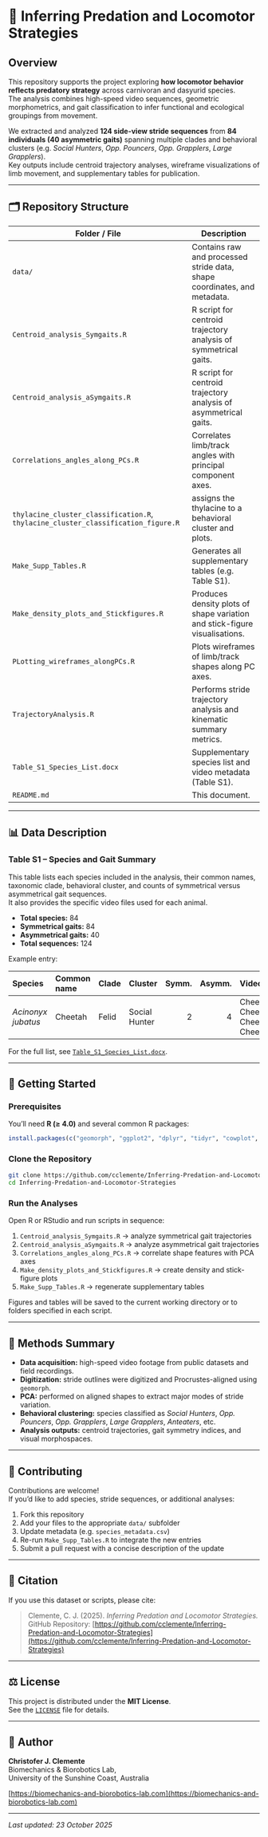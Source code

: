 # 🐾 Inferring Predation and Locomotor Strategies

## Overview  
This repository supports the project exploring **how locomotor behavior reflects predatory strategy** across carnivoran and dasyurid species.  
The analysis combines high-speed video sequences, geometric morphometrics, and gait classification to infer functional and ecological groupings from movement.

We extracted and analyzed **124 side-view stride sequences** from **84 individuals (40 asymmetric gaits)** spanning multiple clades and behavioral clusters (e.g. *Social Hunters*, *Opp. Pouncers*, *Opp. Grapplers*, *Large Grapplers*).  
Key outputs include centroid trajectory analyses, wireframe visualizations of limb movement, and supplementary tables for publication.

---

## 🗂 Repository Structure

| Folder / File | Description |
|----------------|-------------|
| `data/` | Contains raw and processed stride data, shape coordinates, and metadata. |
| `Centroid_analysis_Symgaits.R` | R script for centroid trajectory analysis of symmetrical gaits. |
| `Centroid_analysis_aSymgaits.R` | R script for centroid trajectory analysis of asymmetrical gaits. |
| `Correlations_angles_along_PCs.R` | Correlates limb/track angles with principal component axes. |
| `thylacine_cluster_classification.R`, `thylacine_cluster_classification_figure.R` | assigns the thylacine to a behavioral cluster and plots. |
| `Make_Supp_Tables.R` | Generates all supplementary tables (e.g. Table S1). |
| `Make_density_plots_and_Stickfigures.R` | Produces density plots of shape variation and stick-figure visualisations. |
| `PLotting_wireframes_alongPCs.R` | Plots wireframes of limb/track shapes along PC axes. |
| `TrajectoryAnalysis.R` | Performs stride trajectory analysis and kinematic summary metrics. |
| `Table_S1_Species_List.docx` | Supplementary species list and video metadata (Table S1). |
| `README.md` | This document. |

---

## 📊 Data Description

### Table S1 – Species and Gait Summary  
This table lists each species included in the analysis, their common names, taxonomic clade, behavioral cluster, and counts of symmetrical versus asymmetrical gait sequences.  
It also provides the specific video files used for each animal.  

- **Total species:** 84  
- **Symmetrical gaits:** 84  
- **Asymmetrical gaits:** 40  
- **Total sequences:** 124  

Example entry:

| Species | Common name | Clade | Cluster | Symm. | Asymm. | Videos |
|:---------|:-------------|:------|:---------|------:|------:|:--------|
| *Acinonyx jubatus* | Cheetah | Felid | Social Hunter | 2 | 4 | Cheetah2, Cheetah3, CheetahDog1, Cheetah1 |

For the full list, see [`Table_S1_Species_List.docx`](./Table_S1_Species_List.docx).

---

## 🧰 Getting Started

### Prerequisites  
You’ll need **R (≥ 4.0)** and several common R packages:  
```r
install.packages(c("geomorph", "ggplot2", "dplyr", "tidyr", "cowplot", "patchwork"))
```

### Clone the Repository  
```bash
git clone https://github.com/cclemente/Inferring-Predation-and-Locomotor-Strategies.git
cd Inferring-Predation-and-Locomotor-Strategies
```

### Run the Analyses  
Open R or RStudio and run scripts in sequence:  
1. `Centroid_analysis_Symgaits.R` → analyze symmetrical gait trajectories  
2. `Centroid_analysis_aSymgaits.R` → analyze asymmetrical gait trajectories  
3. `Correlations_angles_along_PCs.R` → correlate shape features with PCA axes  
4. `Make_density_plots_and_Stickfigures.R` → create density and stick-figure plots  
5. `Make_Supp_Tables.R` → regenerate supplementary tables  

Figures and tables will be saved to the current working directory or to folders specified in each script.

---

## 🧬 Methods Summary  
- **Data acquisition:** high-speed video footage from public datasets and field recordings.  
- **Digitization:** stride outlines were digitized and Procrustes-aligned using `geomorph`.  
- **PCA:** performed on aligned shapes to extract major modes of stride variation.  
- **Behavioral clustering:** species classified as *Social Hunters*, *Opp. Pouncers*, *Opp. Grapplers*, *Large Grapplers*, *Anteaters*, etc.  
- **Analysis outputs:** centroid trajectories, gait symmetry indices, and visual morphospaces.  

---

## 🤝 Contributing  
Contributions are welcome!  
If you’d like to add species, stride sequences, or additional analyses:

1. Fork this repository  
2. Add your files to the appropriate `data/` subfolder  
3. Update metadata (e.g. `species_metadata.csv`)  
4. Re-run `Make_Supp_Tables.R` to integrate the new entries  
5. Submit a pull request with a concise description of the update

---

## 📜 Citation  
If you use this dataset or scripts, please cite:

> Clemente, C. J. (2025). *Inferring Predation and Locomotor Strategies.*  
> GitHub Repository: [https://github.com/cclemente/Inferring-Predation-and-Locomotor-Strategies](https://github.com/cclemente/Inferring-Predation-and-Locomotor-Strategies)

---

## ⚖️ License  
This project is distributed under the **MIT License**.  
See the [`LICENSE`](./LICENSE) file for details.

---

## 🧠 Author  
**Christofer J. Clemente**  
Biomechanics & Biorobotics Lab,  
University of the Sunshine Coast, Australia  

[https://biomechanics-and-biorobotics-lab.com](https://biomechanics-and-biorobotics-lab.com)

---

*Last updated: 23 October 2025*
